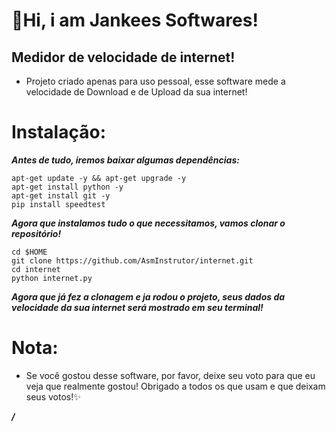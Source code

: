 # 👋Hi, i am Jankees Softwares!

<h2>Medidor de velocidade de internet!</h2>

   - Projeto criado apenas para uso pessoal, esse software mede a velocidade de Download e de Upload da sua internet!
   
# Instalação:
   
   ___Antes de tudo, iremos baixar algumas dependências:___
   
    apt-get update -y && apt-get upgrade -y
    apt-get install python -y
    apt-get install git -y
    pip install speedtest
    
   ___Agora que instalamos tudo o que necessitamos, vamos clonar o repositório!___
   
    cd $HOME
    git clone https://github.com/AsmInstrutor/internet.git
    cd internet
    python internet.py
    
   ___Agora que já fez a clonagem e ja rodou o projeto, seus dados da velocidade da sua internet será mostrado em seu terminal!___
   
# Nota:

   - Se você gostou desse software, por favor, deixe seu voto para que eu veja que realmente gostou! Obrigado a todos os que usam e que deixam seus votos!✨
   
___/___
